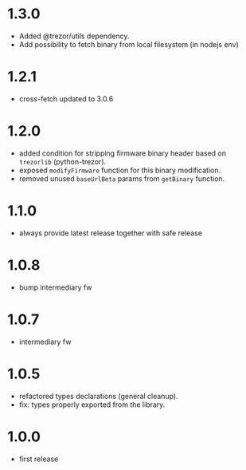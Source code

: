 # 1.3.0

-   Added @trezor/utils dependency.
-   Add possibility to fetch binary from local filesystem (in nodejs env)

# 1.2.1

-   cross-fetch updated to 3.0.6

# 1.2.0

-   added condition for stripping firmware binary header based on `trezorlib` (python-trezor).
-   exposed `modifyFirmware` function for this binary modification.
-   removed unused `baseUrlBeta` params from `getBinary` function.

# 1.1.0

-   always provide latest release together with safe release

# 1.0.8

-   bump intermediary fw

# 1.0.7

-   intermediary fw

# 1.0.5

-   refactored types declarations (general cleanup).
-   fix: types properly exported from the library.

# 1.0.0

-   first release
